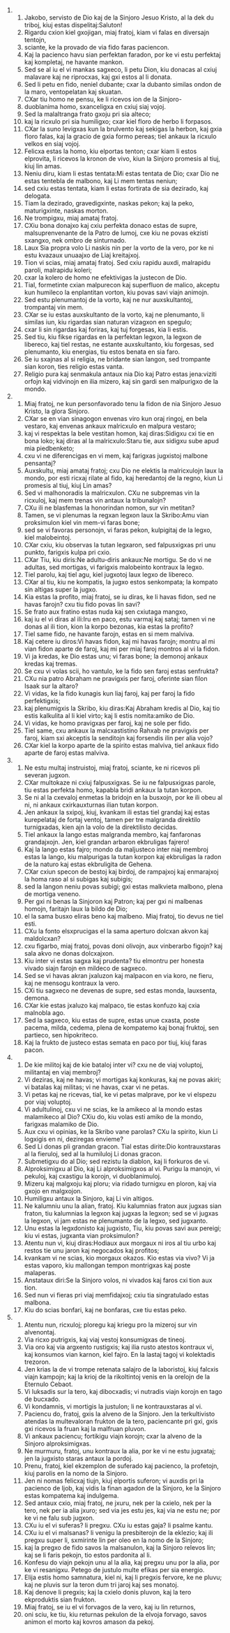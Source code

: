 <ol>
  <li>
    <ol>
      <li>Jakobo, servisto de Dio kaj de la Sinjoro Jesuo Kristo, al la dek du triboj, kiuj estas dispelitaj:Saluton!</li>
      <li>Rigardu cxion kiel gxojigan, miaj fratoj, kiam vi falas en diversajn tentojn,</li>
      <li>sciante, ke la provado de via fido faras paciencon.</li>
      <li>Kaj la pacienco havu sian perfektan faradon, por ke vi estu perfektaj kaj kompletaj, ne havante mankon.</li>
      <li>Sed se al iu el vi mankas sagxeco, li petu Dion, kiu donacas al cxiuj malavare kaj ne riprocxas, kaj gxi estos al li donata.</li>
      <li>Sed li petu en fido, neniel dubante; cxar la dubanto similas ondon de la maro, ventopelatan kaj skuatan.</li>
      <li>CXar tiu homo ne pensu, ke li ricevos ion de la Sinjoro-</li>
      <li>duoblanima homo, sxanceligxa en cxiuj siaj vojoj.</li>
      <li>Sed la malaltranga frato gxoju pri sia alteco;</li>
      <li>kaj la ricxulo pri sia humiligxo; cxar kiel floro de herbo li forpasos.</li>
      <li>CXar la suno levigxas kun la brulvento kaj sekigas la herbon, kaj gxia floro falas, kaj la gracio de gxia formo pereas; tiel ankaux la ricxulo velkos en siaj vojoj.</li>
      <li>Felicxa estas la homo, kiu elportas tenton; cxar kiam li estos elprovita, li ricevos la kronon de vivo, kiun la Sinjoro promesis al tiuj,  kiuj lin amas.</li>
      <li>Neniu diru, kiam li estas tentata:Mi estas tentata de Dio; cxar Dio ne estas tentebla de malbono, kaj Li mem tentas neniun;</li>
      <li>sed cxiu estas tentata, kiam li estas fortirata de sia dezirado, kaj delogata.</li>
      <li>Tiam la dezirado, gravedigxinte, naskas pekon; kaj la peko,  maturigxinte, naskas morton.</li>
      <li>Ne trompigxu, miaj amataj fratoj.</li>
      <li>CXiu bona donajxo kaj cxiu perfekta donaco estas de supre,  malsuprenvenante de la Patro de lumoj, cxe kiu ne povas ekzisti sxangxo, nek ombro de sinturnado.</li>
      <li>Laux Sia propra volo Li naskis nin per la vorto de la vero, por ke ni estu kvazaux unuaajxo de Liaj kreitajxoj.</li>
      <li>Tion vi scias, miaj amataj fratoj. Sed cxiu rapidu auxdi, malrapidu paroli, malrapidu koleri;</li>
      <li>cxar la kolero de homo ne efektivigas la justecon de Dio.</li>
      <li>Tial, formetinte cxian malpurecon kaj superfluon de malico, akceptu kun humileco la enplantitan vorton, kiu povas savi viajn animojn.</li>
      <li>Sed estu plenumantoj de la vorto, kaj ne nur auxskultantoj, trompantaj vin mem.</li>
      <li>CXar se iu estas auxskultanto de la vorto, kaj ne plenumanto, li similas iun, kiu rigardas sian naturan vizagxon en spegulo;</li>
      <li>cxar li sin rigardas kaj foriras, kaj tuj forgesas, kia li estis.</li>
      <li>Sed tiu, kiu fikse rigardas en la perfektan legxon, la legxon de libereco, kaj tiel restas, ne estante auxskultanto, kiu forgesas, sed plenumanto, kiu energias, tiu estos benata en sia faro.</li>
      <li>Se iu sxajnas al si religia, ne bridante sian langon, sed trompante sian koron, ties religio estas vanta.</li>
      <li>Religio pura kaj senmakula antaux nia Dio kaj Patro estas jena:viziti orfojn kaj vidvinojn en ilia mizero, kaj sin gardi sen malpurigxo de la mondo.</li>
    </ol>
  </li>
  <li>
    <ol>
      <li>Miaj fratoj, ne kun personfavorado tenu la fidon de nia Sinjoro Jesuo Kristo, la glora Sinjoro.</li>
      <li>CXar se en vian sinagogon envenas viro kun oraj ringoj, en bela vestaro,  kaj envenas ankaux malricxulo en malpura vestaro;</li>
      <li>kaj vi respektas la bele vestitan homon, kaj diras:Sidigxu cxi tie en bona loko; kaj diras al la malricxulo:Staru tie, aux sidigxu sube apud mia piedbenketo;</li>
      <li>cxu vi ne diferencigas en vi mem, kaj farigxas jugxistoj malbone pensantaj?</li>
      <li>Auxskultu, miaj amataj fratoj; cxu Dio ne elektis la malricxulojn laux la mondo, por esti ricxaj rilate al fido, kaj heredantoj de la regno, kiun Li promesis al tiuj, kiuj Lin amas?</li>
      <li>Sed vi malhonoradis la malricxulon. CXu ne subpremas vin la ricxuloj, kaj mem trenas vin antaux la tribunalojn?</li>
      <li>CXu ili ne blasfemas la honorindan nomon, sur vin metitan?</li>
      <li>Tamen, se vi plenumas la regxan legxon laux la Skribo:Amu vian proksimulon kiel vin mem-vi faras bone;</li>
      <li>sed se vi favoras personojn, vi faras pekon, kulpigitaj de la legxo, kiel malobeintoj.</li>
      <li>CXar cxiu, kiu observas la tutan legxaron, sed falpusxigxas pri unu punkto, farigxis kulpa pri cxio.</li>
      <li>CXar Tiu, kiu diris:Ne adultu-diris ankaux:Ne mortigu. Se do vi ne adultas, sed mortigas, vi farigxis malobeinto kontraux la legxo.</li>
      <li>Tiel parolu, kaj tiel agu, kiel jugxotoj laux legxo de libereco.</li>
      <li>CXar al tiu, kiu ne kompatis, la jugxo estos senkompata; la kompato sin altigas super la jugxo.</li>
      <li>Kia estas la profito, miaj fratoj, se iu diras, ke li havas fidon, sed ne havas farojn? cxu tiu fido povas lin savi?</li>
      <li>Se frato aux fratino estas nuda kaj sen cxiutaga mangxo,</li>
      <li>kaj iu el vi diras al ili:Iru en paco, estu varmaj kaj sataj; tamen vi ne donas al ili tion, kion la korpo bezonas, kia estas la profito?</li>
      <li>Tiel same fido, ne havante farojn, estas en si mem malviva.</li>
      <li>Kaj cetere iu diros:Vi havas fidon, kaj mi havas farojn; montru al mi vian fidon aparte de faroj, kaj mi per miaj faroj montros al vi la fidon.</li>
      <li>Vi ja kredas, ke Dio estas unu; vi faras bone; la demonoj ankaux kredas kaj tremas.</li>
      <li>Se cxu vi volas scii, ho vantulo, ke la fido sen faroj estas senfrukta?</li>
      <li>CXu nia patro Abraham ne pravigxis per faroj, oferinte sian filon Isaak sur la altaro?</li>
      <li>Vi vidas, ke la fido kunagis kun liaj faroj, kaj per faroj la fido perfektigxis;</li>
      <li>kaj plenumigxis la Skribo, kiu diras:Kaj Abraham kredis al Dio, kaj tio estis kalkulita al li kiel virto; kaj li estis nomita:amiko de Dio.</li>
      <li>Vi vidas, ke homo pravigxas per faroj, kaj ne sole per fido.</li>
      <li>Tiel same, cxu ankaux la malcxastistino Rahxab ne pravigxis per faroj,  kiam sxi akceptis la senditojn kaj forsendis ilin per alia vojo?</li>
      <li>CXar kiel la korpo aparte de la spirito estas malviva, tiel ankaux fido aparte de faroj estas malviva.</li>
    </ol>
  </li>
  <li>
    <ol>
      <li>Ne estu multaj instruistoj, miaj fratoj, sciante, ke ni ricevos pli severan jugxon.</li>
      <li>CXar multokaze ni cxiuj falpusxigxas. Se iu ne falpusxigxas parole, tiu estas perfekta homo, kapabla bridi ankaux la tutan korpon.</li>
      <li>Se ni al la cxevaloj enmetas la bridojn en la busxojn, por ke ili obeu al ni, ni ankaux cxirkauxturnas ilian tutan korpon.</li>
      <li>Jen ankaux la sxipoj, kiuj, kvankam ili estas tiel grandaj kaj estas kurepelataj de fortaj ventoj, tamen per tre malgranda direktilo turnigxadas,  kien ajn la volo de la direktilisto decidas.</li>
      <li>Tiel ankaux la lango estas malgranda membro, kaj fanfaronas grandajxojn.  Jen, kiel grandan arbaron ekbruligas fajrero!</li>
      <li>Kaj la lango estas fajro; mondo da maljusteco inter niaj membroj estas la lango, kiu malpurigas la tutan korpon kaj ekbruligas la radon de la naturo kaj estas ekbruligita de Gehena.</li>
      <li>CXar cxiun specon de bestoj kaj birdoj, de rampajxoj kaj enmarajxoj la homa raso al si subigas kaj subigis;</li>
      <li>sed la langon neniu povas subigi; gxi estas malkvieta malbono, plena de mortiga veneno.</li>
      <li>Per gxi ni benas la Sinjoron kaj Patron; kaj per gxi ni malbenas homojn,  faritajn laux la bildo de Dio;</li>
      <li>el la sama busxo eliras beno kaj malbeno. Miaj fratoj, tio devus ne tiel esti.</li>
      <li>CXu la fonto elsxprucigas el la sama aperturo dolcxan akvon kaj maldolcxan?</li>
      <li>cxu figarbo, miaj fratoj, povas doni olivojn, aux vinberarbo figojn? kaj sala akvo ne donas dolcxajxon.</li>
      <li>Kiu inter vi estas sagxa kaj prudenta? tiu elmontru per honesta vivado siajn farojn en mildeco de sagxeco.</li>
      <li>Sed se vi havas akran jxaluzon kaj malpacon en via koro, ne fieru, kaj ne mensogu kontraux la vero.</li>
      <li>CXi tiu sagxeco ne devenas de supre, sed estas monda, lauxsenta, demona.</li>
      <li>CXar kie estas jxaluzo kaj malpaco, tie estas konfuzo kaj cxia malnobla ago.</li>
      <li>Sed la sagxeco, kiu estas de supre, estas unue cxasta, poste pacema,  milda, cedema, plena de kompatemo kaj bonaj fruktoj, sen partieco, sen hipokriteco.</li>
      <li>Kaj la frukto de justeco estas semata en paco por tiuj, kiuj faras pacon.</li>
    </ol>
  </li>
  <li>
    <ol>
      <li>De kie militoj kaj de kie bataloj inter vi? cxu ne de viaj voluptoj,  militantaj en viaj membroj?</li>
      <li>Vi deziras, kaj ne havas; vi mortigas kaj konkuras, kaj ne povas akiri;  vi batalas kaj militas; vi ne havas, cxar vi ne petas.</li>
      <li>Vi petas kaj ne ricevas, tial, ke vi petas malprave, por ke vi elspezu por viaj voluptoj.</li>
      <li>Vi adultulinoj, cxu vi ne scias, ke la amikeco al la mondo estas malamikeco al Dio? CXiu do, kiu volas esti amiko de la mondo, farigxas malamiko de Dio.</li>
      <li>Aux cxu vi opinias, ke la Skribo vane parolas? CXu la spirito, kiun Li logxigis en ni, deziregas envieme?</li>
      <li>Sed Li donas pli grandan gracon. Tial estas dirite:Dio kontrauxstaras al la fieruloj, sed al la humiluloj Li donas gracon.</li>
      <li>Submetigxu do al Dio; sed rezistu la diablon, kaj li forkuros de vi.</li>
      <li>Alproksimigxu al Dio, kaj Li alproksimigxos al vi. Purigu la manojn, vi pekuloj, kaj cxastigu la korojn, vi duoblanimuloj.</li>
      <li>Mizeru kaj malgxoju kaj ploru; via ridado turnigxu en ploron, kaj via gxojo en malgxojon.</li>
      <li>Humiligxu antaux la Sinjoro, kaj Li vin altigos.</li>
      <li>Ne kalumniu unu la alian, fratoj. Kiu kalumnias fraton aux jugxas sian fraton, tiu kalumnias la legxon kaj jugxas la legxon; sed se vi jugxas la legxon, vi jam estas ne plenumanto de la legxo, sed jugxanto.</li>
      <li>Unu estas la legxdonisto kaj jugxisto, Tiu, kiu povas savi aux pereigi;  kiu vi estas, jugxanta vian proksimulon?</li>
      <li>Atentu nun vi, kiuj diras:Hodiaux aux morgaux ni iros al tiu urbo kaj restos tie unu jaron kaj negocados kaj profitos;</li>
      <li>kvankam vi ne scias, kio morgaux okazos. Kio estas via vivo? Vi ja estas vaporo, kiu mallongan tempon montrigxas kaj poste malaperas.</li>
      <li>Anstataux diri:Se la Sinjoro volos, ni vivados kaj faros cxi tion aux tion.</li>
      <li>Sed nun vi fieras pri viaj memfidajxoj; cxiu tia singratulado estas malbona.</li>
      <li>Kiu do scias bonfari, kaj ne bonfaras, cxe tiu estas peko.</li>
    </ol>
  </li>
  <li>
    <ol>
      <li>Atentu nun, ricxuloj; ploregu kaj kriegu pro la mizeroj sur vin alvenontaj.</li>
      <li>Via ricxo putrigxis, kaj viaj vestoj konsumigxas de tineoj.</li>
      <li>Via oro kaj via argxento rustigxis; kaj ilia rusto atestos kontraux vi,  kaj konsumos vian karnon, kiel fajro. En la lastaj tagoj vi kolektadis trezoron.</li>
      <li>Jen krias la de vi trompe retenata salajro de la laboristoj, kiuj falcxis viajn kampojn; kaj la krioj de la rikoltintoj venis en la orelojn de la Eternulo Cebaot.</li>
      <li>Vi luksadis sur la tero, kaj dibocxadis; vi nutradis viajn korojn en tago de bucxado.</li>
      <li>Vi kondamnis, vi mortigis la justulon; li ne kontrauxstaras al vi.</li>
      <li>Paciencu do, fratoj, gxis la alveno de la Sinjoro. Jen la terkultivisto atendas la multevaloran frukton de la tero, paciencante pri gxi, gxis gxi ricevos la fruan kaj la malfruan pluvon.</li>
      <li>Vi ankaux paciencu; fortikigu viajn korojn; cxar la alveno de la Sinjoro alproksimigxas.</li>
      <li>Ne murmuru, fratoj, unu kontraux la alia, por ke vi ne estu jugxataj; jen la jugxisto staras antaux la pordoj.</li>
      <li>Prenu, fratoj, kiel ekzemplon de suferado kaj pacienco, la profetojn,  kiuj parolis en la nomo de la Sinjoro.</li>
      <li>Jen ni nomas felicxaj tiujn, kiuj elportis suferon; vi auxdis pri la pacienco de Ijob, kaj vidis la finan agadon de la Sinjoro, ke la Sinjoro estas kompatema kaj indulgema.</li>
      <li>Sed antaux cxio, miaj fratoj, ne jxuru, nek per la cxielo, nek per la tero, nek per ia alia jxuro; sed via jes estu jes, kaj via ne estu ne; por ke vi ne falu sub jugxon.</li>
      <li>CXu iu el vi suferas? li pregxu. CXu iu estas gaja? li psalme kantu.</li>
      <li>CXu iu el vi malsanas? li venigu la presbiterojn de la eklezio; kaj ili pregxu super li, sxmirinte lin per oleo en la nomo de la Sinjoro;</li>
      <li>kaj la pregxo de fido savos la malsanulon, kaj la Sinjoro relevos lin;  kaj se li faris pekojn, tio estos pardonita al li.</li>
      <li>Konfesu do viajn pekojn unu al la alia, kaj pregxu unu por la alia, por ke vi resanigxu. Petego de justulo multe efikas per sia energio.</li>
      <li>Elija estis homo samnatura, kiel ni, kaj li pregxis fervore, ke ne pluvu; kaj ne pluvis sur la teron dum tri jaroj kaj ses monatoj.</li>
      <li>Kaj denove li pregxis; kaj la cxielo donis pluvon, kaj la tero ekproduktis sian frukton.</li>
      <li>Miaj fratoj, se iu el vi forvagos de la vero, kaj iu lin returnos,</li>
      <li>oni sciu, ke tiu, kiu returnas pekulon de la elvoja forvago, savos animon el morto kaj kovros amason da pekoj.</li>
    </ol>
  </li>
</ol>